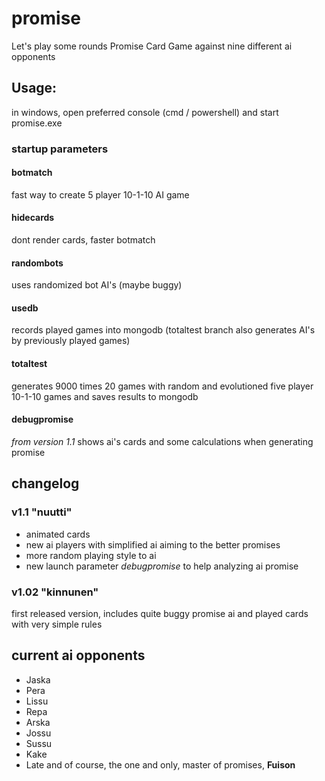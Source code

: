 # promise
Let's play some rounds Promise Card Game against nine different ai opponents

## Usage:
in windows, open preferred console (cmd / powershell) and start
promise.exe

### startup parameters
#### botmatch
fast way to create 5 player 10-1-10 AI game

#### hidecards
dont render cards, faster botmatch

#### randombots
uses randomized bot AI's (maybe buggy)

#### usedb
records played games into mongodb
(totaltest branch also generates AI's by previously played games)

#### totaltest
generates 9000 times 20 games with random and evolutioned five player 10-1-10 games and saves results to mongodb

#### debugpromise
_from version 1.1_ shows ai's cards and some calculations when generating promise

## changelog
### v1.1 "nuutti"
* animated cards
* new ai players with simplified ai aiming to the better promises
* more random playing style to ai
* new launch parameter _debugpromise_ to help analyzing ai promise

### v1.02 "kinnunen"
first released version, includes quite buggy promise ai and played cards with very simple rules

## current ai opponents
* Jaska
* Pera
* Lissu
* Repa
* Arska
* Jossu
* Sussu
* Kake
* Late
and of course, the one and only, master of promises, **Fuison**
